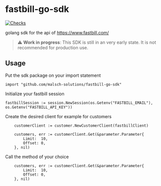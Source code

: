 # fastbill-go-sdk
[![Checks](https://github.com/Malsch-Solutions/fastbill-go-sdk/actions/workflows/check.yml/badge.svg)](https://github.com/Malsch-Solutions/fastbill-go-sdk/actions/workflows/check.yml)

golang sdk for the api of https://www.fastbill.com/

> :warning: **Work in progress**: This SDK is still in an very early state. It is not recommended for production use.

## Usage
Put the sdk package on your import statement

```golang
import "github.com/malsch-solutions/fastbill-go-sdk"
```
Initialize your fastbill session
```golang
fastbillSession := session.NewSession(os.Getenv("FASTBILL_EMAIL"), os.Getenv("FASTBILL_API_KEY"))
```
Create the desired client for example for customers
```golang
	customerClient := customer.NewCustomerClient(fastbillClient)

	customers, err := customerClient.Get(&parameter.Parameter{
		Limit:  10,
		Offset: 0,
	}, nil)
```
Call the method of your choice
```
	customers, err := customerClient.Get(&parameter.Parameter{
		Limit:  10,
		Offset: 0,
	}, nil)
```
